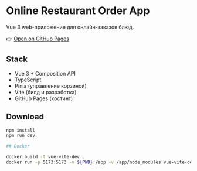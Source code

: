 #  Online Restaurant Order App

Vue 3 web-приложение для онлайн-заказов блюд.



👉 [Open on GitHub Pages](https://dropzed.github.io/kt_urch/)

##   Stack

- Vue 3 + Composition API
- TypeScript
- Pinia (управление корзиной)
- Vite (билд и разработка)
- GitHub Pages (хостинг)

##  Download

```bash
npm install
npm run dev

## Docker

docker build -t vue-vite-dev .
docker run -p 5173:5173 -v ${PWD}:/app -v /app/node_modules vue-vite-dev

